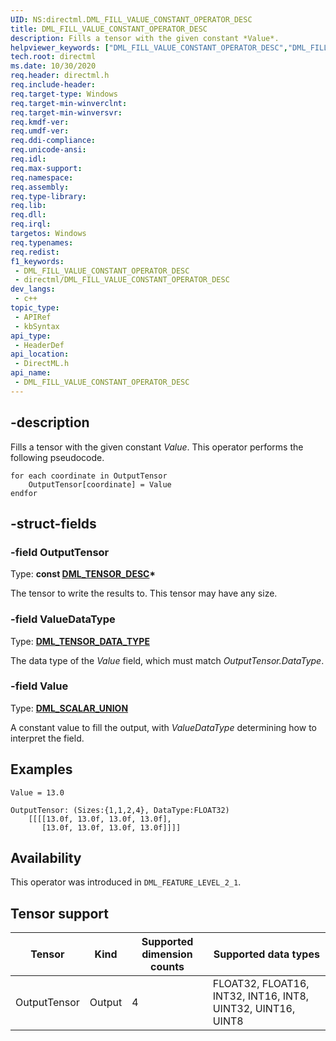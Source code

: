 ```yaml
---
UID: NS:directml.DML_FILL_VALUE_CONSTANT_OPERATOR_DESC
title: DML_FILL_VALUE_CONSTANT_OPERATOR_DESC
description: Fills a tensor with the given constant *Value*.
helpviewer_keywords: ["DML_FILL_VALUE_CONSTANT_OPERATOR_DESC","DML_FILL_VALUE_CONSTANT_OPERATOR_DESC structure","direct3d12.dml_fill_value_constant_operator_desc","directml/DML_FILL_VALUE_CONSTANT_OPERATOR_DESC"]
tech.root: directml
ms.date: 10/30/2020
req.header: directml.h
req.include-header: 
req.target-type: Windows
req.target-min-winverclnt: 
req.target-min-winversvr: 
req.kmdf-ver: 
req.umdf-ver: 
req.ddi-compliance: 
req.unicode-ansi: 
req.idl: 
req.max-support: 
req.namespace: 
req.assembly: 
req.type-library: 
req.lib: 
req.dll: 
req.irql: 
targetos: Windows
req.typenames: 
req.redist: 
f1_keywords:
 - DML_FILL_VALUE_CONSTANT_OPERATOR_DESC
 - directml/DML_FILL_VALUE_CONSTANT_OPERATOR_DESC
dev_langs:
 - c++
topic_type:
 - APIRef
 - kbSyntax
api_type:
 - HeaderDef
api_location:
 - DirectML.h
api_name:
 - DML_FILL_VALUE_CONSTANT_OPERATOR_DESC
---
```


## -description

Fills a tensor with the given constant *Value*. This operator performs the following pseudocode.

```
for each coordinate in OutputTensor
    OutputTensor[coordinate] = Value
endfor
```

## -struct-fields

### -field OutputTensor

Type: **const [DML_TENSOR_DESC](/windows/win32/api/directml/ns-directml-dml_tensor_desc)\***

The tensor to write the results to. This tensor may have any size.

### -field ValueDataType

Type: **[DML_TENSOR_DATA_TYPE](/windows/win32/api/directml/ne-directml-dml_tensor_data_type)**

The data type of the *Value* field, which must match *OutputTensor.DataType*.

### -field Value

Type: **[DML_SCALAR_UNION](/windows/win32/api/directml/ns-directml-dml_scalar_union)**

A constant value to fill the output, with *ValueDataType* determining how to interpret the field.

## Examples

```
Value = 13.0

OutputTensor: (Sizes:{1,1,2,4}, DataType:FLOAT32)
    [[[[13.0f, 13.0f, 13.0f, 13.0f],
       [13.0f, 13.0f, 13.0f, 13.0f]]]]
```

## Availability
This operator was introduced in `DML_FEATURE_LEVEL_2_1`.

## Tensor support
| Tensor | Kind | Supported dimension counts | Supported data types |
| ------ | ---- | -------------------------- | -------------------- |
| OutputTensor | Output | 4 | FLOAT32, FLOAT16, INT32, INT16, INT8, UINT32, UINT16, UINT8 |
